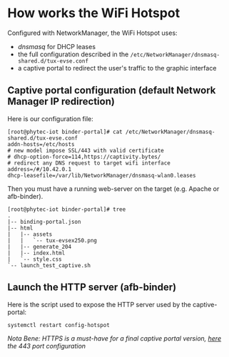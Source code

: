 # How works the WiFi Hotspot

Configured with NetworkManager, the WiFi Hotspot uses:
- _dnsmasq_ for DHCP leases
- the full configuration described in the `/etc/NetworkManager/dnsmasq-shared.d/tux-evse.conf`
- a captive portal to redirect the user's traffic to the graphic interface

## Captive portal configuration (default Network Manager IP redirection)

Here is our configuration file:
```shell
[root@phytec-iot binder-portal]# cat /etc/NetworkManager/dnsmasq-shared.d/tux-evse.conf
addn-hosts=/etc/hosts
# new model impose SSL/443 with valid certificate
# dhcp-option-force=114,https://captivity.bytes/
# redirect any DNS request to target wifi interface
address=/#/10.42.0.1
dhcp-leasefile=/var/lib/NetworkManager/dnsmasq-wlan0.leases
```

Then you must have a running web-server on the target (e.g. Apache or afb-binder).
```shell
[root@phytec-iot binder-portal]# tree
.
|-- binding-portal.json
|-- html
|   |-- assets
|   |   `-- tux-evsex250.png
|   |-- generate_204
|   |-- index.html
|   `-- style.css
`-- launch_test_captive.sh
```

## Launch the HTTP server (afb-binder)

Here is the script used to expose the HTTP server used by the captive-portal:

```shell
systemctl restart config-hotspot
```

_Nota Bene: HTTPS is a must-have for a final captive portal version, [here](https://github.com/tux-evse/lvgl-binding-rs/commit/c77d5e72656904f03349b7f9c33b5b60dab32dbf) the 443 port configuration_
